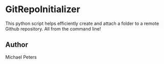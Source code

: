 # GitRepoInitializer
This python script helps efficiently create and attach a folder to a remote Github repository. All from the command line!
## Author
Michael Peters

